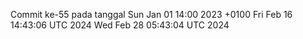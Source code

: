 Commit ke-55 pada tanggal Sun Jan 01 14:00 2023 +0100
Fri Feb 16 14:43:06 UTC 2024
Wed Feb 28 05:43:04 UTC 2024
